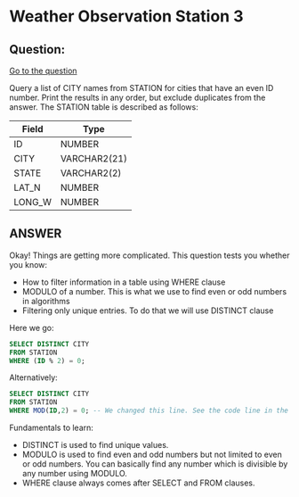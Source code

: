 # Weather Observation Station 3

## Question:

[Go to the question](https://www.hackerrank.com/challenges/weather-observation-station-3/problem?isFullScreen=true)

Query a list of CITY names from STATION for cities that have an even ID number. Print the results in any order, but exclude duplicates from the answer.
The STATION table is described as follows:

| Field | Type |
| --- | --- |
| ID | NUMBER |
| CITY | VARCHAR2(21) |
| STATE | VARCHAR2(2) |
| LAT_N| NUMBER |
| LONG_W | NUMBER |

## ANSWER

Okay! Things are getting more complicated. This question tests you whether you know:

- How to filter information in a table using WHERE clause
- MODULO of a number. This is what we use to find even or odd numbers in algorithms
- Filtering only unique entries. To do that we will use DISTINCT clause

Here we go:

```sql
SELECT DISTINCT CITY
FROM STATION
WHERE (ID % 2) = 0;
```

Alternatively: 

```sql
SELECT DISTINCT CITY
FROM STATION
WHERE MOD(ID,2) = 0; -- We changed this line. See the code line in the above code snippet for WHERE clause.
```

Fundamentals to learn:

- DISTINCT is used to find unique values.
- MODULO is used to find even and odd numbers but not limited to even or odd numbers. You can basically find any number which is divisible by any number using MODULO.
- WHERE clause always comes after SELECT and FROM clauses.